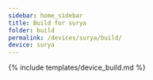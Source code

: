 ```yaml
---
sidebar: home_sidebar
title: Build for surya
folder: build
permalink: /devices/surya/build/
device: surya
---
```

{% include templates/device_build.md %}
